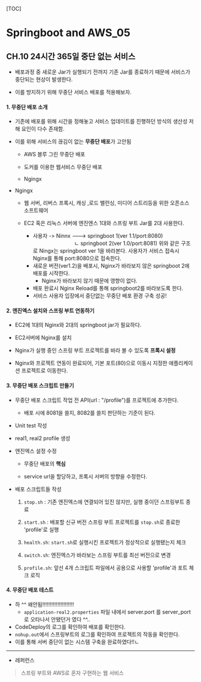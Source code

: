 [TOC]

# Springboot and AWS_05

## CH.10 24시간 365일 중단 없는 서비스

- 배포과정 중 새로운 Jar가 실행되기 전까지 기존 Jar를 종료하기 때문에 서비스가 중단되는 현상이 발생한다.

- 이를 방지하기 위해 무중단 서비스 배포를 적용해보자.

#### 1. 무중단 배포 소개

- 기존에 배포를 위해 시간을 정해놓고 서비스 업데이트를 진행하던 방식의 생산성 저해 요인이 다수 존재함.

- 이를 위해 서비스의 끊김이 없는 **무중단 배포**가 고안됨
  
  - AWS 블루 그린 무중단 배포
  
  - 도커를 이용한 웹서비스 무중단 배포
  
  - Ngingx

- Ngingx
  
  - 웹 서버, 리버스 프록시, 캐싱 ,로드 밸런싱, 미디어 스트리등을 위한 오픈소스 소프트웨어
  
  - EC2 혹은 리눅스 서버에 엔진엔스 1대와 스프링 부트 Jar를 2대 사용한다.
    
    - 사용자 -> Ninnx ---> springboot 1(ver 1.1/port:8080)
                                  ㄴ springboot 2(ver 1.0/port:8081)
      위와 같은 구조로 Ningx는 springboot ver 1을 바라본다.
      사용자가 서비스 접속시 Nginx를 통해 port:8080으로 접속한다.
    - 새로운 버전(ver1.2)을 배포시, Nginx가 바라보지 않은 springboot 2에 배포를 시작한다.
      - Nginx가 바라보지 않기 때문에 영향이 없다.
    - 배포 완료시 Nginx Reload를 통해 springboot2를 바라보도록 한다.
    - 서비스 사용자 입장에서 중단없는 무중단 배포 환경 구축 성공!

#### 2. 엔진엑스 설치와 스프링 부트 연동하기

- EC2에 1대의 Nginx와 2대의 springboot jar가 필요하다. 

- EC2서버에 Nginx를 설치

- Nginx가 실행 중인 스프링 부트 프로젝트를 바라 볼 수 있도록 **프록시 설정**

- Nginx와 프로젝트 연동이 완료되어, 기본 포트(80)으로 이동시 지정한 애플리케이션 프로젝트로 이동한다.

#### 3. 무중단 배포 스크립트 만들기

- 무중단 배포 스크립트 작업 전 API(url : "/profile")를 프로젝트에 추가한다.
  
  - 배포 시에 8081을 쓸지, 8082를 쓸지 판단하는 기준이 된다.

- Unit test 작성

- real1, real2 profile 생성

- 엔진엑스 설정 수정
  
  - 무중단 배포의 **핵심**
  
  - service url을 할당하고, 프록시 서버의 방향을 수정한다.

- 배포 스크립트들 작성
  
  1. `stop.sh` : 기존 엔진엑스에 연결되어 있진 않지만, 실행 중이던 스프링부트 종료
  
  2. `start.sh` : 배포할 신규 버전 스프링 부트 프로젝트를 `stop.sh`로 종료한 'profile'로 실행
  
  3. `health.sh`: `start.sh`로 실행시킨 프로젝트가 정상적으로 실행됐는지 체크
  
  4. `switch.sh`: 엔진엑스가 바라보는 스프링 부트를 최선 버전으로 변경
  
  5. `profile.sh`: 앞선 4개 스크립트 파일에서 공용으로 사용할 'profile'과 포트 체크 로직

#### 4. 무중단 배포 테스트

- 하 ^^ 왜안됨!!!!!!!!!!!!!!!!!!!!!
  - `application-real2.properties` 파일 내에서 server.port 를 server_port로 오타나서 안됐던거 였다 ^^..
- CodeDeploy의 로그를 확인하여 배포를 확인한다.
- `nohup.out`에서 스프링부트의 로그를 확인하여 프로젝트의 작동을 확인한다.
- 이를 통해 서버 중단이 없는 시스템 구축을 완료하였다!!ㄴ

---

- 레퍼런스

> 스프링 부트와 AWS로 혼자 구현하는 웹 서비스
